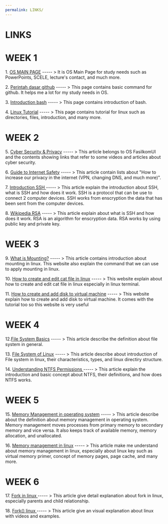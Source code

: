```yaml
---
permalink: LINKS/
---
```


# LINKS
# WEEK 1
<p>1. <a href="https://os.vlsm.org/"">OS MAIN PAGE</a> ----- > It is OS Main Page for study needs such as PowerPoints, SCELE, lecture's contact, and much more. </p>
<p>2. <a href="https://www.hostinger.co.id/tutorial/cara-menggunakan-github-perintah-dasar-github">Perintah dasar github</a> ----- > This page contains basic command for github. It helps me a lot for my study needs in OS.</p>
<p>3. <a href="https://www.javatpoint.com/bash">Introduction bash</a> ----- > This page contains introduction of bash.</p>
<p>4. <a href="https://www.javatpoint.com/linux-tutorial">Linux Tutorial</a> ----- > This page contains tutorial for linux such as directories, files, introduction, and many more.</p>

# WEEK 2
<p>5. <a href = "https://osp4diss.vlsm.org/osp-133.html">Cyber Security & Privacy</a> ----- > This article belongs to OS FasilkomUI and the contents showing links that refer to some videos and articles about cyber security.</p>
<p>6. <a href = "http://choosetoencrypt.com/privacy/complete-beginners-guide-to-internet-safety-privacy/">Guide to Internet Safety</a> ----- > This article contain lists about "How to increase our privacy in the internet (VPN, changing DNS, and much more)". </p>
<p>7. <a href = "https://www.niagahoster.co.id/blog/apa-itu-ssh/"> Introduction SSH </a> ----- > This article explain the introduction about SSH, what is SSH and how does it work. SSH is a protocol that can be use to connect 2 computer devices. SSH works from enscryption the data that has been sent from the computer devices.  </p>
<p>8. <a href = "https://id.wikipedia.org/wiki/RSA">Wikipedia RSA</a> ----- > This article explain about what is SSH and how does it work. RSA is an algorithm for enscryption data. RSA works by using public key and private key. </p>

# WEEK 3
<p>9. <a href = "https://unix.stackexchange.com/questions/3192/what-is-meant-by-mounting-a-device-in-linux">What is Mounting?</a> ----- > This article contains introduction about mounting in linux. This website also explain the command that we can use to apply mounting in linux.</p>
<p>10. <a href = "https://www.fosslinux.com/20889/how-to-create-and-edit-text-files-using-command-line-from-linux-terminal.htm">How to create and edit cat file in linux</a> ----- > This website explain about how to create and edit cat file in linux especially in linux terminal.</p>
<p>11. <a href = "https://rdr-it.com/en/hyper-v-add-a-virtual-hard-disk-to-a-virtual-machine/">How to create and add disk to virtual machine</a> ----- > This website explain how to create and add disk to virtual machine. It comes with the tutorial too so this website is very useful</p>

# WEEK 4
<p>12.<a href = "https://www.ufsexplorer.com/articles/file-systems-basics/">File System Basics</a> ----- > This article describe the definition about file system in general.</p>
<p>13. <a href = "https://www.scaler.com/topics/linux-tutorial/file-system-of-linux/">File System of Linux</a> ----- > This article describe about introduction of File system in linux, their characteristics, types, and linux directiry structure. </p>
<p>14. <a href = "https://blog.foldersecurityviewer.com/understanding-ntfs-permissions/">Understanding NTFS Permissions </a> ----- > This article explain the introduction and basic concept about NTFS, their definitions, and how does NTFS works.  </p>

# WEEK 5
<p> 15. <a href = "https://www.scaler.com/topics/memory-management-in-operating-system/">Memory Management in operating system</a> ----- > This article describe about the definition about memory management in operating system. Memory management moves processes from primary memory to secondary memory and vice versa. It also keeps track of available memory, memory allocation, and unallocated. </p>
<p> 16. <a href = "https://www.scaler.com/topics/memory-management-in-linux/">Memory management in linux</a> ----- > This article make me understand about memory management in linux, especially about linux key such as virtual memory primer, concept of memory pages, page cache, and many more.</p>

# WEEK 6
<p> 17. <a href = "https://man7.org/linux/man-pages/man2/fork.2.html"> Fork in linux </a>  ----- > This article give detail explanation about fork in linux, especially parents and child relationship.
<p> 18. <a href = "https://www.youtube.com/watch?v=CaWgJIbwb-4"> Fork() linux </a>  ----- > This article give an visual explanation about linux with videos and examples.
